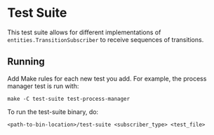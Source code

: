 # Test Suite

This test suite allows for different implementations of `entities.TransitionSubscriber` to receive
sequences of transitions.

## Running

Add Make rules for each new test you add. For example, the process manager test is run with:

```make -C test-suite test-process-manager```

To run the test-suite binary, do:

```<path-to-bin-location>/test-suite <subscriber_type> <test_file>```